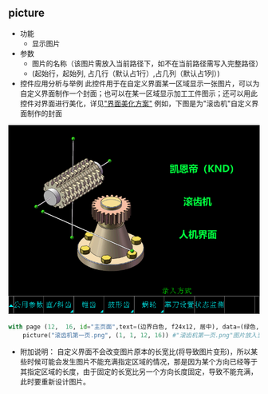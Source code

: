 ## <span id="picture">picture</span>

- 功能
    - 显示图片
- 参数
    - 图片的名称（该图片需放入当前路径下，如不在当前路径需写入完整路径）
    - (起始行，起始列, 占几行（默认占1行）,占几列（默认占1列）)
- 控件应用分析与举例
此控件用于在自定义界面某一区域显示一张图片，可以为自定义界面制作一个封面；也可以在某一区域显示加工工件图示；还可以用此控件对界面进行美化，详见["界面美化方案"](../进阶.html)
例如，下图是为"滚齿机"自定义界面制作的封面

<img src="pictures\picture控件应用举例.BMP" alt="新建工程" style="zoom: 80%;" />

```python
with page (12,  16, id="主页面",text=(边界白色, f24x12, 居中), data=(绿色,f24x12)):
    picture("滚齿机第一页.png", (1, 1, 12, 16)) #"滚齿机第一页.png"图片放入当前文件夹，充满整个页面
```
- 附加说明：
自定义界面不会改变图片原本的长宽比(将导致图片变形)，所以某些时候可能会发生图片不能充满指定区域的情况，那是因为某个方向已经等于其指定区域的长度，由于固定的长宽比另一个方向长度固定，导致不能充满，此时要重新设计图片。